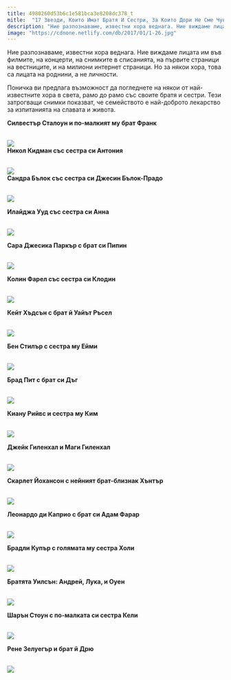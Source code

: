 ```yaml
---
title: 4980260d53b6c1e581bca3e8208dc378_t
mitle:  "17 Звезди, Които Имат Братя И Сестри, За Които Дори Не Сме Чували!"
description: "Ние разпознаваме, известни хора веднага. Ние виждаме лицата им във филмите, на концерти, на снимките в списанията, на първите страници на вестниците, и на милиони ин"
image: "https://cdnone.netlify.com/db/2017/01/1-26.jpg"
---
```


 <p>Ние разпознаваме, известни хора веднага. Ние виждаме лицата им във филмите, на концерти, на снимките в списанията, на първите страници на вестниците, и на милиони интернет страници. Но за някои хора, това са лицата на роднини, а не личности.</p>      <p>Поничка ви предлага възможност да погледнете на някои от най-известните хора в света, рамо до рамо със своите братя и сестри. Тези затрогващи снимки показват, че семейството е най-доброто лекарство за изпитанията на славата и живота.</p>  <p><strong>Силвестър Сталоун и по-малкият му брат Франк</strong></p> <p> <br/><img src="https://cdnone.netlify.com/db/2017/01/1-26.jpg"/><br/> <strong>Никол Кидман със сестра си Антония</strong></p>      <p> <br/><img src="https://cdnone.netlify.com/db/2017/01/2-24.jpg"/><br/> <strong>Сандра Бълок със сестра си Джесин Бълок-Прадо</strong></p> <p> <br/><img src="https://cdnone.netlify.com/db/2017/01/3-24.jpg"/><br/></p> <p><strong>Илайджа Ууд със сестра си Анна</strong></p> <p> <br/><img src="https://cdnone.netlify.com/db/2017/01/4-23.jpg"/><br/></p>       <p><strong>Сара Джесика Паркър с брат си Пипин</strong></p> <p> <br/><img src="https://cdnone.netlify.com/db/2017/01/5-23.jpg"/><br/></p> <p><strong>Колин Фарел със сестра си Клодин</strong></p> <p> <br/><img src="https://cdnone.netlify.com/db/2017/01/6-23.jpg"/><br/></p>  <p><strong>Кейт Хъдсън с брат й Уайът Ръсел</strong></p> <p> <br/><img src="https://cdnone.netlify.com/db/2017/01/7-23.jpg"/><br/></p>      <p><strong>Бен Стилър с сестра му Ейми</strong></p> <p> <br/><img src="https://cdnone.netlify.com/db/2017/01/8-21.jpg"/><br/></p> <p><strong>Брад Пит с брат си Дъг</strong></p> <p> <br/><img src="https://cdnone.netlify.com/db/2017/01/9-19.jpg"/><br/></p>      <p><strong>Киану Рийвс и сестра му Ким</strong></p> <p> <br/><img src="https://cdnone.netlify.com/db/2017/01/10-20.jpg"/><br/></p> <p><strong>Джейк Гиленхал и Маги Гиленхал</strong></p> <p> <br/><img src="https://cdnone.netlify.com/db/2017/01/11-16.jpg"/><br/></p> <p><strong>Скарлет Йохансон с нейният брат-близнак Хънтър</strong></p> <p> <br/><img src="https://cdnone.netlify.com/db/2017/01/12-15.jpg"/><br/></p> <p><strong>Леонардо ди Каприо с брат си Адам Фарар</strong></p> <p> <br/><img src="https://cdnone.netlify.com/db/2017/01/13-15.jpg"/><br/></p> <p><strong>Брадли Купър с голямата му сестра Холи</strong></p> <p> <br/><img src="https://cdnone.netlify.com/db/2017/01/14-13.jpg"/><br/></p> <p><strong>Братята Уилсън: Андрей, Лука, и Оуен</strong></p> <p> <br/><img src="https://cdnone.netlify.com/db/2017/01/15-13.jpg"/><br/></p>  <p><strong>Шарън Стоун с по-малката си сестра Кели</strong></p> <p> <br/><img src="https://cdnone.netlify.com/db/2017/01/16-12.jpg"/><br/></p> <p><strong>Рене Зелуегър и брат й Дрю</strong></p> <p> <br/><img src="https://cdnone.netlify.com/db/2017/01/17-8.jpg"/><br/></p>       